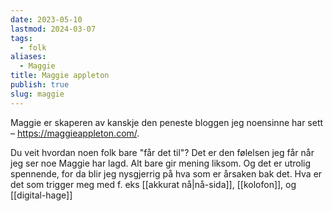 ```yaml
---
date: 2023-05-10
lastmod: 2024-03-07
tags:
  - folk
aliases:
  - Maggie
title: Maggie appleton
publish: true
slug: maggie
---
```


Maggie er skaperen av kanskje den peneste bloggen jeg noensinne har sett – https://maggieappleton.com/. 

Du veit hvordan noen folk bare "får det til"? Det er den følelsen jeg får når jeg ser noe Maggie har lagd. Alt bare gir mening liksom. Og det er utrolig spennende, for da blir jeg nysgjerrig på hva som er årsaken bak det. Hva er det som trigger meg med f. eks [[akkurat nå|nå-sida]], [[kolofon]], og [[digital-hage]]
